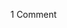 <span class="commentheader">1 Comment</span>

<!-- <div class="commentdivider">
<span class="commentauthorbox">Posted by <a href="mailto&#58;opto&#64;gglbbs&#46;com">ed seefelt</a></span>
<span class="commentdatebox">Tuesday, April 13, 2004</span>
<span class="commenttimebox"> 5:18 PM</span>
</div>
<div class="commentbody">I liked your comments about Jordan and Silas at the Mission in Stevens Point.

they are two great guys as well as most of the others who hang out there. What impresses me is the way the folks who go there care for each other.

ed

</div> -->
